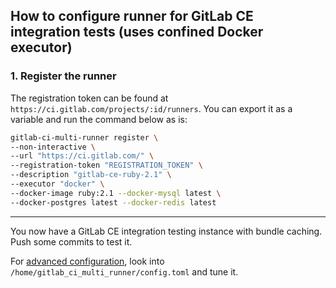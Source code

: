 ## How to configure runner for GitLab CE integration tests (uses confined Docker executor)

### 1. Register the runner

The registration token can be found at `https://ci.gitlab.com/projects/:id/runners`.
You can export it as a variable and run the command below as is:

```bash
gitlab-ci-multi-runner register \
--non-interactive \
--url "https://ci.gitlab.com/" \
--registration-token "REGISTRATION_TOKEN" \
--description "gitlab-ce-ruby-2.1" \
--executor "docker" \
--docker-image ruby:2.1 --docker-mysql latest \
--docker-postgres latest --docker-redis latest
```

----

You now have a GitLab CE integration testing instance with bundle caching.
Push some commits to test it.

For [advanced configuration](../docs/configuration/advanced_configuration.md), look into
`/home/gitlab_ci_multi_runner/config.toml` and tune it.
